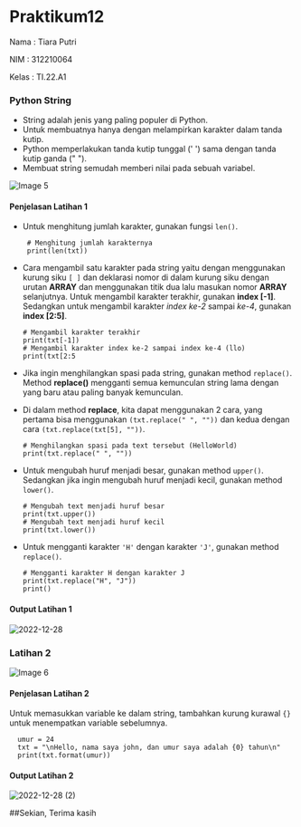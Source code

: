 # Praktikum12

Nama : Tiara Putri

NIM : 312210064

Kelas : TI.22.A1

### Python String
- String adalah jenis yang paling populer di Python.
- Untuk membuatnya hanya dengan melampirkan karakter dalam tanda kutip.
- Python memperlakukan tanda kutip tunggal (' ') sama dengan tanda kutip ganda (" ").
- Membuat string semudah memberi nilai pada sebuah variabel.

![Image 5](https://user-images.githubusercontent.com/115775237/209745752-5d043ce2-9fa9-4a10-8531-58183999aa40.png)

#### Penjelasan Latihan 1
- Untuk menghitung jumlah karakter, gunakan fungsi `len()`.

       # Menghitung jumlah karakternya
       print(len(txt))

- Cara mengambil satu karakter pada string yaitu dengan menggunakan kurung siku `[ ]` dan deklarasi nomor di dalam kurung siku dengan urutan **ARRAY** dan menggunakan titik dua lalu masukan nomor **ARRAY** selanjutnya.
Untuk mengambil karakter terakhir, gunakan **index [-1]**. Sedangkan untuk mengambil karakter *index ke-2* sampai *ke-4*, gunakan **index [2:5]**.

      # Mengambil karakter terakhir
      print(txt[-1])
      # Mengambil karakter index ke-2 sampai index ke-4 (llo)
      print(txt[2:5
      
- Jika ingin menghilangkan spasi pada string, gunakan method `replace()`. Method **replace()** mengganti semua kemunculan string lama dengan yang baru atau paling banyak kemunculan.
- Di dalam method **replace**, kita dapat menggunakan 2 cara, yang pertama bisa menggunakan `(txt.replace(" ", ""))` dan kedua dengan cara `(txt.replace(txt[5], ""))`.

      # Menghilangkan spasi pada text tersebut (HelloWorld)
      print(txt.replace(" ", ""))
      
- Untuk mengubah huruf menjadi besar, gunakan method `upper()`. Sedangkan jika ingin mengubah huruf menjadi kecil, gunakan method `lower()`.

      # Mengubah text menjadi huruf besar
      print(txt.upper())
      # Mengubah text menjadi huruf kecil
      print(txt.lower())
      
- Untuk mengganti karakter `'H'` dengan karakter `'J'`, gunakan method `replace()`.

      # Mengganti karakter H dengan karakter J
      print(txt.replace("H", "J"))
      print()
      
#### Output Latihan 1

![2022-12-28](https://user-images.githubusercontent.com/115775237/209746414-d31e37ba-fec3-4732-91b9-9a0ff9ce95c6.png)

### Latihan 2

![Image 6](https://user-images.githubusercontent.com/115775237/209746599-8671d8e1-5702-4445-bf3e-7731e19c2ec7.png)

#### Penjelasan Latihan 2
Untuk memasukkan variable ke dalam string, tambahkan kurung kurawal `{}` untuk menempatkan variable sebelumnya.

      umur = 24
      txt = "\nHello, nama saya john, dan umur saya adalah {0} tahun\n"
      print(txt.format(umur))

#### Output Latihan 2

![2022-12-28 (2)](https://user-images.githubusercontent.com/115775237/209746542-3c4137dd-50f3-48cd-ab79-62514ea267e5.png)

##Sekian, Terima kasih


